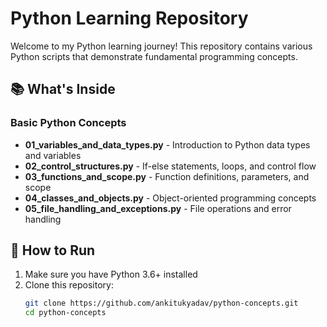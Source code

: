 # Python Learning Repository

Welcome to my Python learning journey! This repository contains various Python scripts that demonstrate fundamental programming concepts.

## 📚 What's Inside

### Basic Python Concepts
- **01_variables_and_data_types.py** - Introduction to Python data types and variables
- **02_control_structures.py** - If-else statements, loops, and control flow
- **03_functions_and_scope.py** - Function definitions, parameters, and scope
- **04_classes_and_objects.py** - Object-oriented programming concepts
- **05_file_handling_and_exceptions.py** - File operations and error handling

## 🚀 How to Run

1. Make sure you have Python 3.6+ installed
2. Clone this repository:
   ```bash
   git clone https://github.com/ankitukyadav/python-concepts.git
   cd python-concepts
